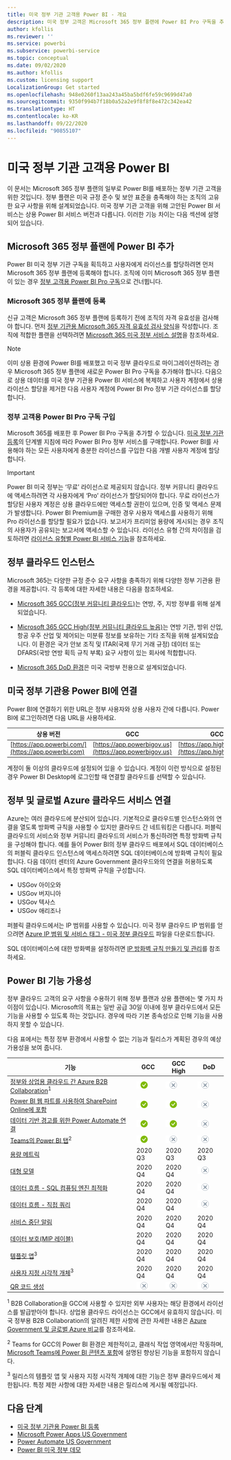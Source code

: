 ```yaml
---
title: 미국 정부 기관 고객용 Power BI - 개요
description: 미국 정부 고객은 Microsoft 365 정부 플랜에 Power BI Pro 구독을 추가할 수 있습니다. 이 서비스 설명에서 가입 방법을 알아보고 기능 가용성을 검토하세요.
author: kfollis
ms.reviewer: ''
ms.service: powerbi
ms.subservice: powerbi-service
ms.topic: conceptual
ms.date: 09/02/2020
ms.author: kfollis
ms.custom: licensing support
LocalizationGroup: Get started
ms.openlocfilehash: 948e0260f13aa243a45ba5bdf6fe59c9699d47a0
ms.sourcegitcommit: 9350f994b7f18b0a52a2e9f8f8f8e472c342ea42
ms.translationtype: HT
ms.contentlocale: ko-KR
ms.lasthandoff: 09/22/2020
ms.locfileid: "90855107"
---
```

# <a name="power-bi-for-us-government-customers"></a>미국 정부 기관 고객용 Power BI

이 문서는 Microsoft 365 정부 플랜의 일부로 Power BI를 배포하는 정부 기관 고객을 위한 것입니다. 정부 플랜은 미국 규정 준수 및 보안 표준을 충족해야 하는 조직의 고유한 요구 사항을 위해 설계되었습니다. 미국 정부 기관 고객을 위해 고안된 Power BI 서비스는 상용 Power BI 서비스 버전과 다릅니다. 이러한 기능 차이는 다음 섹션에 설명되어 있습니다.

## <a name="add-power-bi-to-your-microsoft-365-government-plan"></a>Microsoft 365 정부 플랜에 Power BI 추가

Power BI 미국 정부 기관 구독을 획득하고 사용자에게 라이선스를 할당하려면 먼저 Microsoft 365 정부 플랜에 등록해야 합니다. 조직에 이미 Microsoft 365 정부 플랜이 있는 경우 [정부 고객용 Power BI Pro 구독](#buy-a-power-bi-pro-subscription-for-government-customers)으로 건너뜁니다.

### <a name="enroll-in-a-microsoft-365-government-plan"></a>Microsoft 365 정부 플랜에 등록

신규 고객은 Microsoft 365 정부 플랜에 등록하기 전에 조직의 자격 유효성을 검사해야 합니다.  먼저 [정부 기관용 Microsoft 365 자격 유효성 검사 양식](https://www.microsoft.com/microsoft-365/government/eligibility-validation)을 작성합니다. 조직에 적합한 플랜을 선택하려면 [Microsoft 365 미국 정부 서비스 설명](/office365/servicedescriptions/office-365-platform-service-description/office-365-us-government/office-365-us-government)을 참조하세요.

> [!NOTE]
> 이미 상용 환경에 Power BI를 배포했고 미국 정부 클라우드로 마이그레이션하려는 경우 Microsoft 365 정부 플랜에 새로운 Power BI Pro 구독을 추가해야 합니다. 다음으로 상용 데이터를 미국 정부 기관용 Power BI 서비스에 복제하고 사용자 계정에서 상용 라이선스 할당을 제거한 다음 사용자 계정에 Power BI Pro 정부 기관 라이선스를 할당합니다.
>
>
### <a name="buy-a-power-bi-pro-subscription-for-government-customers"></a>정부 고객용 Power BI Pro 구독 구입

Microsoft 365를 배포한 후 Power BI Pro 구독을 추가할 수 있습니다. [미국 정부 기관 등록](service-govus-signup.md)의 단계별 지침에 따라 Power BI Pro 정부 서비스를 구매합니다. Power BI를 사용해야 하는 모든 사용자에게 충분한 라이선스를 구입한 다음 개별 사용자 계정에 할당합니다.

> [!IMPORTANT]
> Power BI 미국 정부는 ‘무료’ 라이선스로 제공되지 않습니다. 정부 커뮤니티 클라우드에 액세스하려면 각 사용자에게 ‘Pro’ 라이선스가 할당되어야 합니다. 무료 라이선스가 할당된 사용자 계정은 상용 클라우드에만 액세스할 권한이 있으며, 인증 및 액세스 문제가 발생합니다. Power BI Premium을 구매한 경우 사용자 액세스를 사용하기 위해 Pro 라이선스를 할당할 필요가 없습니다.  보고서가 프리미엄 용량에 게시되는 경우 조직의 사용자가 공유되는 보고서에 액세스할 수 있습니다. 라이선스 유형 간의 차이점을 검토하려면 [라이선스 유형별 Power BI 서비스 기능](../fundamentals/service-features-license-type.md)을 참조하세요.
>

## <a name="government-cloud-instances"></a>정부 클라우드 인스턴스

Microsoft 365는 다양한 규정 준수 요구 사항을 충족하기 위해 다양한 정부 기관용 환경을 제공합니다. 각 등록에 대한 자세한 내용은 다음을 참조하세요.

* [Microsoft 365 GCC(정부 커뮤니티 클라우드)](/office365/servicedescriptions/office-365-platform-service-description/office-365-us-government/gcc)는 연방, 주, 지방 정부를 위해 설계되었습니다.

* [Microsoft 365 GCC High(정부 커뮤니티 클라우드 높음)](/office365/servicedescriptions/office-365-platform-service-description/office-365-us-government/gcc-high-and-dod)는 연방 기관, 방위 산업, 항공 우주 산업 및 제어되는 미분류 정보를 보유하는 기타 조직을 위해 설계되었습니다. 이 환경은 국가 안보 조직 및 ITAR(국제 무기 거래 규정) 데이터 또는 DFARS(국방 연방 획득 규칙 부록) 요구 사항이 있는 회사에 적합합니다.

* [Microsoft 365 DoD 환경](/office365/servicedescriptions/office-365-platform-service-description/office-365-us-government/gcc-high-and-dod)은 미국 국방부 전용으로 설계되었습니다.

## <a name="connect-to-power-bi-for-us-government"></a>미국 정부 기관용 Power BI에 연결

Power BI에 연결하기 위한 URL은 정부 사용자와 상용 사용자 간에 다릅니다. Power BI에 로그인하려면 다음 URL을 사용하세요.

| 상용 버전  | GCC  | GCC High | DoD |
| --- | --- | --- | --- |
| [https://app.powerbi.com/](https://app.powerbi.com) |[https://app.powerbigov.us](https://app.powerbigov.us) | [https://app.high.powerbigov.us](https://app.high.powerbigov.us) | [https://app.mil.powerbigov.us](https://app.mil.powerbigov.us) |

계정이 둘 이상의 클라우드에 설정되어 있을 수 있습니다. 계정이 이런 방식으로 설정된 경우 Power BI Desktop에 로그인할 때 연결할 클라우드를 선택할 수 있습니다.

## <a name="connect-government-and-global-azure-cloud-services"></a>정부 및 글로벌 Azure 클라우드 서비스 연결

Azure는 여러 클라우드에 분산되어 있습니다. 기본적으로 클라우드별 인스턴스와의 연결을 열도록 방화벽 규칙을 사용할 수 있지만 클라우드 간 네트워킹은 다릅니다.  퍼블릭 클라우드의 서비스와 정부 커뮤니티 클라우드의 서비스가 통신하려면 특정 방화벽 규칙을 구성해야 합니다. 예를 들어 Power BI의 정부 클라우드 배포에서 SQL 데이터베이스의 퍼블릭 클라우드 인스턴스에 액세스하려면 SQL 데이터베이스에 방화벽 규칙이 필요합니다. 다음 데이터 센터의 Azure Government 클라우드와의 연결을 허용하도록 SQL 데이터베이스에서 특정 방화벽 규칙을 구성합니다.

* USGov 아이오와
* USGov 버지니아
* USGov 텍사스
* USGov 애리조나

퍼블릭 클라우드에서는 IP 범위를 사용할 수 있습니다. 미국 정부 클라우드 IP 범위를 얻으려면 [Azure IP 범위 및 서비스 태그 - 미국 정부 클라우드](https://www.microsoft.com/download/details.aspx?id=57063) 파일을 다운로드합니다.

SQL 데이터베이스에 대한 방화벽을 설정하려면 [IP 방화벽 규칙 만들기 및 관리](/azure/sql-database/sql-database-firewall-configure#create-and-manage-ip-firewall-rules)를 참조하세요.

## <a name="power-bi-feature-availability"></a>Power BI 기능 가용성

정부 클라우드 고객의 요구 사항을 수용하기 위해 정부 플랜과 상용 플랜에는 몇 가지 차이점이 있습니다. Microsoft의 목표는 일반 공급 30일 이내에 정부 클라우드에서 모든 기능을 사용할 수 있도록 하는 것입니다. 경우에 따라 기본 종속성으로 인해 기능을 사용하지 못할 수 있습니다.

다음 표에서는 특정 정부 환경에서 사용할 수 없는 기능과 릴리스가 계획된 경우의 예상 가용성을 보여 줍니다.

|기능 |GCC |GCC High |DoD|
|------|------|------|------|
|[정부와 상업용 클라우드 간 Azure B2B Collaboration](service-admin-azure-ad-b2b.md)<sup>1</sup>|![사용 가능](../media/yes.png)|![사용할 수 없음](../media/no.png)|![사용할 수 없음](../media/no.png)|
|[Power BI 웹 파트를 사용하여 SharePoint Online에 포함](/esharepoint/dev/spfx/web-parts/overview-client-side-web-parts)|![사용 가능](../media/yes.png)|![사용 가능](../media/yes.png)|![사용할 수 없음](../media/no.png)|
|[데이터 기반 경고를 위한 Power Automate 연결](../connect-data/power-bi-data-sources.md)|![사용 가능](../media/yes.png)|![사용 가능](../media/yes.png)|![사용할 수 없음](../media/no.png)|
|[Teams의 Power BI 탭](../collaborate-share/service-collaborate-microsoft-teams.md)<sup>2</sup>|![사용 가능](../media/yes.png)|![사용할 수 없음](../media/no.png)|![사용할 수 없음](../media/no.png)|
|[용량 메트릭](../admin/service-admin-premium-monitor-portal.md)|2020 Q3 |2020 Q3|2020 Q3|
|[대형 모델](service-premium-large-models.md) | 2020 Q4 |2020 Q4| ![사용할 수 없음](../media/no.png) |
|[데이터 흐름 - SQL 컴퓨팅 엔진 최적화](../transform-model/service-dataflows-enhanced-compute-engine.md) | 2020 Q4 |2020 Q4| ![사용할 수 없음](../media/no.png) |
|[데이터 흐름 - 직접 쿼리](../transform-model/service-dataflows-directquery.md) | 2020 Q4 |2020 Q4|![사용할 수 없음](../media/no.png)|
|[서비스 중단 알림](service-premium-large-models.md)|2020 Q4 |2020 Q4|2020 Q4|
|[데이터 보호(MIP 레이블)](service-security-sensitivity-label-overview.md)|2020 Q4|2020 Q4 |2020 Q4|
|[템플릿 앱](../connect-data/service-template-apps-overview.md)<sup>3</sup>|2020 Q4 |2020 Q4| 2020 Q4|
|[사용자 지정 시각적 개체](../developer/visuals/power-bi-custom-visuals.md)<sup>3</sup>|2020 Q4 |2020 Q4| 2020 Q4|
|[QR 코드 생성](../create-reports/service-create-qr-code-for-tile.md)|![사용할 수 없음](../media/no.png)|![사용할 수 없음](../media/no.png)|![사용할 수 없음](../media/no.png)|

<sup>1</sup> B2B Collaboration을 GCC에 사용할 수 있지만 외부 사용자는 해당 환경에서 라이선스를 발급받아야 합니다. 상업용 클라우드 라이선스는 GCC에서 유효하지 않습니다. 미국 정부용 B2B Collaboration의 알려진 제한 사항에 관한 자세한 내용은 [Azure Government 및 글로벌 Azure 비교](/azure/azure-government/compare-azure-government-global-azure#azure-active-directory-premium-p1-and-p2)를 참조하세요.

<sup>2</sup> Teams for GCC의 Power BI 환경은 제한적이고, 클래식 작업 영역에서만 작동하며, [Microsoft Teams에 Power BI 콘텐츠 포함](../collaborate-share/service-embed-report-microsoft-teams.md)에 설명된 향상된 기능을 포함하지 않습니다.

<sup>3</sup> 릴리스의 템플릿 앱 및 사용자 지정 시각적 개체에 대한 기능은 정부 클라우드에서 제한됩니다. 특정 제한 사항에 대한 자세한 내용은 릴리스에 게시될 예정입니다.

## <a name="next-steps"></a>다음 단계

* [미국 정부 기관용 Power BI 등록](service-govus-signup.md)
* [Microsoft Power Apps US Government](/power-platform/admin/powerapps-us-government)
* [Power Automate US Government](/power-automate/us-govt)
* [Power BI 미국 정부 데모](https://channel9.msdn.com/Blogs/Azure/Cognitive-Services-HDInsight-and-Power-BI-on-Azure-Government)